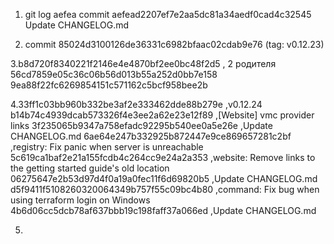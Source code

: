 1. git log aefea
commit aefead2207ef7e2aa5dc81a34aedf0cad4c32545
      Update CHANGELOG.md

2. commit 85024d3100126de36331c6982bfaac02cdab9e76 (tag: v0.12.23)

3.b8d720f8340221f2146e4e4870bf2ee0bc48f2d5 , 2 родителя
56cd7859e05c36c06b56d013b55a252d0bb7e158
9ea88f22fc6269854151c571162c5bcf958bee2b

4.33ff1c03bb960b332be3af2e333462dde88b279e ,v0.12.24
b14b74c4939dcab573326f4e3ee2a62e23e12f89 ,[Website] vmc provider links
3f235065b9347a758efadc92295b540ee0a5e26e ,Update CHANGELOG.md
6ae64e247b332925b872447e9ce869657281c2bf ,registry: Fix panic when server is unreachable
5c619ca1baf2e21a155fcdb4c264cc9e24a2a353 ,website: Remove links to the getting started guide's old location
06275647e2b53d97d4f0a19a0fec11f6d69820b5 ,Update CHANGELOG.md
d5f9411f5108260320064349b757f55c09bc4b80 ,command: Fix bug when using terraform login on Windows
4b6d06cc5dcb78af637bbb19c198faff37a066ed ,Update CHANGELOG.md

5.
